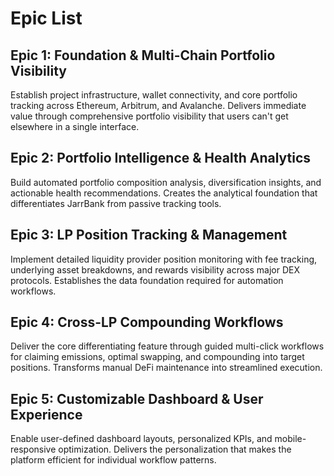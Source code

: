 # Epic List

## Epic 1: Foundation & Multi-Chain Portfolio Visibility
Establish project infrastructure, wallet connectivity, and core portfolio tracking across Ethereum, Arbitrum, and Avalanche. Delivers immediate value through comprehensive portfolio visibility that users can't get elsewhere in a single interface.

## Epic 2: Portfolio Intelligence & Health Analytics
Build automated portfolio composition analysis, diversification insights, and actionable health recommendations. Creates the analytical foundation that differentiates JarrBank from passive tracking tools.

## Epic 3: LP Position Tracking & Management
Implement detailed liquidity provider position monitoring with fee tracking, underlying asset breakdowns, and rewards visibility across major DEX protocols. Establishes the data foundation required for automation workflows.

## Epic 4: Cross-LP Compounding Workflows
Deliver the core differentiating feature through guided multi-click workflows for claiming emissions, optimal swapping, and compounding into target positions. Transforms manual DeFi maintenance into streamlined execution.

## Epic 5: Customizable Dashboard & User Experience
Enable user-defined dashboard layouts, personalized KPIs, and mobile-responsive optimization. Delivers the personalization that makes the platform efficient for individual workflow patterns.

